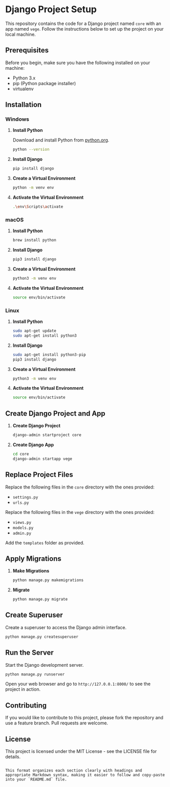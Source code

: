 # Django Project Setup

This repository contains the code for a Django project named `core` with an app named `vege`. Follow the instructions below to set up the project on your local machine.

## Prerequisites

Before you begin, make sure you have the following installed on your machine:

- Python 3.x
- pip (Python package installer)
- virtualenv

## Installation

### Windows

1. **Install Python**

   Download and install Python from [python.org](https://www.python.org/downloads/).

   ```bash
   python --version
   ```

2. **Install Django**

   ```bash
   pip install django
   ```

3. **Create a Virtual Environment**

   ```bash
   python -m venv env
   ```

4. **Activate the Virtual Environment**

   ```bash
   .\env\Scripts\activate
   ```

### macOS

1. **Install Python**

   ```bash
   brew install python
   ```

2. **Install Django**

   ```bash
   pip3 install django
   ```

3. **Create a Virtual Environment**

   ```bash
   python3 -m venv env
   ```

4. **Activate the Virtual Environment**

   ```bash
   source env/bin/activate
   ```

### Linux

1. **Install Python**

   ```bash
   sudo apt-get update
   sudo apt-get install python3
   ```

2. **Install Django**

   ```bash
   sudo apt-get install python3-pip
   pip3 install django
   ```

3. **Create a Virtual Environment**

   ```bash
   python3 -m venv env
   ```

4. **Activate the Virtual Environment**

   ```bash
   source env/bin/activate
   ```

## Create Django Project and App

1. **Create Django Project**

   ```bash
   django-admin startproject core
   ```

2. **Create Django App**

   ```bash
   cd core
   django-admin startapp vege
   ```

## Replace Project Files

Replace the following files in the `core` directory with the ones provided:

- `settings.py`
- `urls.py`

Replace the following files in the `vege` directory with the ones provided:

- `views.py`
- `models.py`
- `admin.py`

Add the `templates` folder as provided.

## Apply Migrations

1. **Make Migrations**

   ```bash
   python manage.py makemigrations
   ```

2. **Migrate**

   ```bash
   python manage.py migrate
   ```

## Create Superuser

Create a superuser to access the Django admin interface.

```bash
python manage.py createsuperuser
```

## Run the Server

Start the Django development server.

```bash
python manage.py runserver
```

Open your web browser and go to `http://127.0.0.1:8000/` to see the project in action.

## Contributing

If you would like to contribute to this project, please fork the repository and use a feature branch. Pull requests are welcome.

## License

This project is licensed under the MIT License - see the LICENSE file for details.
```

This format organizes each section clearly with headings and appropriate Markdown syntax, making it easier to follow and copy-paste into your `README.md` file.
